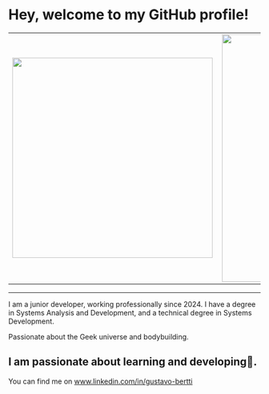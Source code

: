# Hey, welcome to my GitHub profile!

<center>
<table>
    <tr>
        <td><img width="400px" align="left" src="https://github-readme-stats.vercel.app/api/top-langs/?username=Gustavo-Bertti&hide=html&layout=compact&theme=buefy" /></td>
        <td><img width="495px" align="left" src="https://github-readme-stats.vercel.app/api?username=Gustavo-Bertti&theme=buefy"/></td>
    </tr>   
</table>
</center>  

---

I am a junior developer, working professionally since 2024. I have a degree in Systems Analysis and Development, and a technical degree in Systems Development.

Passionate about the Geek universe and bodybuilding.

I am passionate about learning and developing🚀.
---

You can find me on
www.linkedin.com/in/gustavo-bertti



